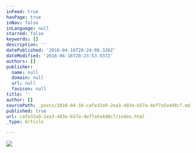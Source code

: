```yaml
---
inFeed: true
hasPage: true
inNav: false
inLanguage: null
starred: false
keywords: []
description: ''
datePublished: '2016-04-16T20:24:08.326Z'
dateModified: '2016-04-16T20:23:53.937Z'
authors: []
publisher:
  name: null
  domain: null
  url: null
  favicon: null
title: ''
author: []
sourcePath: _posts/2016-04-16-cafe33a9-2ea3-483e-b57a-4ef7a5a4d8c7.md
published: true
url: cafe33a9-2ea3-483e-b57a-4ef7a5a4d8c7/index.html
_type: Article

---
```

![](https://the-grid-user-content.s3-us-west-2.amazonaws.com/ff3609c7-3d96-4c73-9ef1-9a33fd68e6c0.jpg)